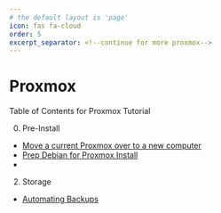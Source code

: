 ```yaml
---
# the default layout is 'page'
icon: fas fa-cloud
order: 5
excerpt_separator: <!--continue for more proxmox-->
---
```

# Proxmox

Table of Contents for Proxmox Tutorial

0. Pre-Install
 * [Move a current Proxmox over to a new computer](/posts/installing-proxmox-from-an-old-proxmox/)
 * [Prep Debian for Proxmox Install](/posts/proxmox-install-from-debian/)
 * 

2. Storage
 * [Automating Backups](/posts/proxmox-automatic-backups/)






